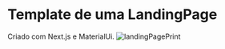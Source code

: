 # Template de uma LandingPage
Criado com Next.js e MaterialUi. 
![landingPagePrint](https://user-images.githubusercontent.com/66632840/169626928-a1ae7938-d7cb-4eef-80d4-5d524cffd9e0.png)
